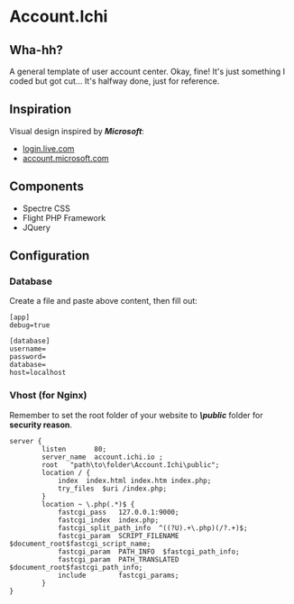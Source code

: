 # Account.Ichi

## Wha-hh?
A general template of user account center. Okay, fine! It's just something I coded but got cut...
It's halfway done, just for reference.

## Inspiration
Visual design inspired by ***Microsoft***:  
- [login.live.com](https://login.live.com)
- [account.microsoft.com](https://account.microsoft.com)

## Components
- Spectre CSS
- Flight PHP Framework
- JQuery

## Configuration

### Database

Create a file and paste above content, then fill out:
```
[app]
debug=true

[database]
username=
password=
database=
host=localhost
```

### Vhost (for Nginx)

Remember to set the root folder of your website to ***\public*** folder for **security reason**.
```
server {
        listen       80;
        server_name  account.ichi.io ;
        root   "path\to\folder\Account.Ichi\public";
        location / {
            index  index.html index.htm index.php;
            try_files  $uri /index.php;
        }
        location ~ \.php(.*)$ {
            fastcgi_pass   127.0.0.1:9000;
            fastcgi_index  index.php;
            fastcgi_split_path_info  ^((?U).+\.php)(/?.+)$;
            fastcgi_param  SCRIPT_FILENAME  $document_root$fastcgi_script_name;
            fastcgi_param  PATH_INFO  $fastcgi_path_info;
            fastcgi_param  PATH_TRANSLATED  $document_root$fastcgi_path_info;
            include        fastcgi_params;
        }
}
```
